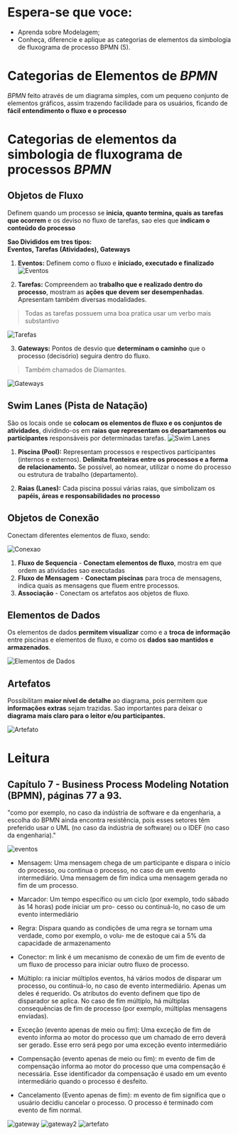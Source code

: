 # Espera-se que voce:
- Aprenda sobre Modelagem;
- Conheça, diferencie e aplique as categorias de elementos da simbologia de fluxograma de processo BPMN (5).

# Categorias de Elementos de *BPMN*

*BPMN* feito através de um diagrama simples, com um pequeno conjunto de elementos gráficos, assim trazendo facilidade para os usuários, ficando de **fácil entendimento o fluxo e o processo**

# Categorias de elementos da simbologia de fluxograma de processos *BPMN*

## Objetos de Fluxo  
Definem quando um processo se **inicia, quanto termina, quais as tarefas que ocorrem** e os deviso no fluxo de tarefas, sao eles que **indicam o conteúdo do processo** 

**Sao Divididos em tres tipos:**  
**Eventos, Tarefas (Atividades), Gateways**
1. **Eventos:** Definem como o fluxo e **iniciado, executado e finalizado**
![Eventos](./aula4/eventos.jpg)

2. **Tarefas:** Compreendem ao **trabalho que e realizado dentro do processo**, mostram as **ações que devem ser desempenhadas**. Apresentam também diversas modalidades.
> Todas as tarefas possuem uma boa pratica usar um verbo mais substantivo
>
![Tarefas](./aula4/tarefas.jpg)

3. **Gateways:** Pontos de desvio que **determinam o caminho** que o processo (decisório) seguira dentro do fluxo.
> Também chamados de Diamantes.
> 
![Gateways](./aula4/gateways.jpg)

## Swim Lanes (Pista de Natação)

São os locais onde se **colocam os elementos de fluxo e os conjuntos de atividades**, dividindo-os em **raias que representam os departamentos ou participantes** responsáveis por determinadas tarefas.
![Swim Lanes](./aula4/piscina.jpg)

1. **Piscina (Pool):** Representam processos e respectivos participantes (internos e externos). **Delimita fronteiras entre os processos e a forma de relacionamento.** Se possível, ao nomear, utilizar o nome do processo ou estrutura de trabalho (departamento).

2. **Raias (Lanes):** Cada piscina possui várias raias, que simbolizam os **papéis, áreas e responsabilidades no processo**

## Objetos de Conexão

Conectam diferentes elementos de fluxo, sendo:

![Conexao](./aula4/conexao.jpg)

1. **Fluxo de Sequencia** - **Conectam elementos de fluxo**, mostra em que ordem as atividades sao executadas
2. **Fluxo de Mensagem** - **Conectam piscinas** para troca de mensagens, indica quais as mensagens que fluem entre processos.
3. **Associação** - Conectam os artefatos aos objetos de fluxo.

## Elementos de Dados

Os elementos de dados **permitem visualizar** como e a **troca de informação** entre piscinas e elementos de fluxo, e como os **dados sao mantidos e armazenados**.

![Elementos de Dados](./aula4/dados.jpg)

## Artefatos

Possibilitam **maior nível de detalhe** ao diagrama, pois permitem que **informações extras** sejam trazidas. Sao importantes para deixar o **diagrama mais claro para o leitor e/ou participantes.**

![Artefato](./aula4/artefato.jpg)

# Leitura

## Capítulo 7 - Business Process Modeling Notation (BPMN), páginas 77 a 93.

"como por exemplo, no caso da indústria de software e da engenharia, a escolha do BPMN ainda encontra resistência, pois esses setores têm preferido usar o UML (no caso da indústria de software) ou o IDEF (no caso da engenharia)."

![eventos](./aula4/eventosLivro.jpg)

- Mensagem: Uma mensagem chega de um participante e dispara o início do processo, ou continua o processo, no caso de um evento intermediário. Uma mensagem de fim indica uma mensagem gerada no fim de um processo.

- Marcador: Um tempo específico ou um ciclo (por exemplo, todo sábado às 14 horas) pode iniciar um pro- cesso ou continuá-lo, no caso de um evento intermediário

- Regra: Dispara quando as condições de uma regra se tornam uma verdade, como por exemplo, o volu- me de estoque cai a 5% da capacidade de armazenamento

- Conector: m link é um mecanismo de conexão de um fim de evento de um fluxo de processo para iniciar outro fluxo de processo.


- Múltiplo: ra iniciar múltiplos eventos, há vários modos de disparar um processo, ou continuá-lo, no caso de evento intermediário. Apenas um deles é requerido. Os atributos do evento definem que tipo de disparador se aplica. No caso de fim múltiplo, há múltiplas consequências de fim de processo (por exemplo, múltiplas mensagens enviadas).

- Exceção (evento apenas de meio ou fim): Uma exceção de fim de evento informa ao motor do processo que um chamado de erro deverá ser gerado. Esse erro será pego por uma exceção evento intermediário

- Compensação (evento apenas de meio ou fim): m evento de fim de compensação informa ao motor do processo que uma compensação é necessária. Esse identificador da compensação é usado em um evento intermediário quando o processo é desfeito.

- Cancelamento (Evento apenas de fim): m evento de fim significa que o usuário decidiu cancelar o processo. O processo é terminado com evento de fim normal.

![gateway](./aula4/gatewaysLivro.jpg)
![gateway2](./aula4/gatewaysLivro2.jpg)
![artefato](./aula4/artefatoLivro.jpg)